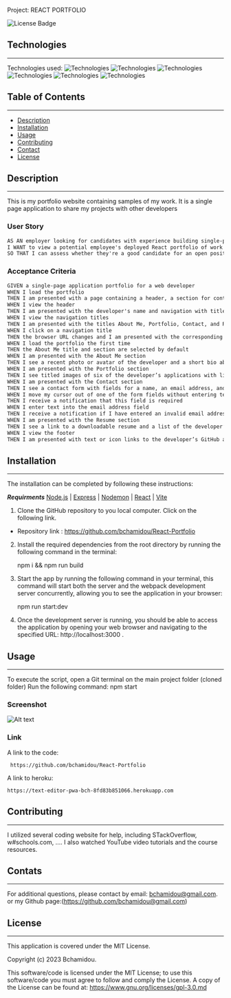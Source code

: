 
Project: REACT PORTFOLIO
 
![License Badge](https://img.shields.io/badge/License-MIT%20License-blue)

## Technologies
***
Technologies used: 
![Technologies](https://img.shields.io/badge/-Git-F05032?logo=Git&logoColor=white)
![Technologies](https://img.shields.io/badge/-JavaScript-007396?logo=JavaScript&logoColor=white)
![Technologies](https://img.shields.io/badge/-Node.js-339933?logo=Node.js&logoColor=white)
![Technologies](https://img.shields.io/badge/-npm-CB3837?logo=npm&logoColor=white)
![Technologies](https://img.shields.io/badge/-React-4479A1?logo=React&logoColor=white) 
![Technologies](https://img.shields.io/badge/-Vite-4479A1?logo=Vite&logoColor=white)

## Table of Contents
*** 
- [Description](#installation)
- [Installation](#installation)
- [Usage](#usage)  
- [Contributing](#contributing) 
- [Contact](#contact)
- [License](#license)

## Description
***
This is my portfolio website containing samples of my work. It is a single page application to share my projects with other developers

### User Story

```md
AS AN employer looking for candidates with experience building single-page applications
I WANT to view a potential employee's deployed React portfolio of work samples
SO THAT I can assess whether they're a good candidate for an open position
```

### Acceptance Criteria

```md
GIVEN a single-page application portfolio for a web developer
WHEN I load the portfolio
THEN I am presented with a page containing a header, a section for content, and a footer
WHEN I view the header
THEN I am presented with the developer's name and navigation with titles corresponding to different sections of the portfolio
WHEN I view the navigation titles
THEN I am presented with the titles About Me, Portfolio, Contact, and Resume, and the title corresponding to the current section is highlighted
WHEN I click on a navigation title
THEN the browser URL changes and I am presented with the corresponding section below the navigation and that title is highlighted
WHEN I load the portfolio the first time
THEN the About Me title and section are selected by default
WHEN I am presented with the About Me section
THEN I see a recent photo or avatar of the developer and a short bio about them
WHEN I am presented with the Portfolio section
THEN I see titled images of six of the developer’s applications with links to both the deployed applications and the corresponding GitHub repositories
WHEN I am presented with the Contact section
THEN I see a contact form with fields for a name, an email address, and a message
WHEN I move my cursor out of one of the form fields without entering text
THEN I receive a notification that this field is required
WHEN I enter text into the email address field
THEN I receive a notification if I have entered an invalid email address
WHEN I am presented with the Resume section
THEN I see a link to a downloadable resume and a list of the developer’s proficiencies
WHEN I view the footer
THEN I am presented with text or icon links to the developer’s GitHub and LinkedIn profiles, and their profile on a third platform (Stack Overflow, Twitter)
```


## Installation
***

The installation can be completed by following these instructions:

***Requirments***
[Node.js](https://nodejs.org/en/) | [Express](https://www.npmjs.com/package/express) | [Nodemon](https://www.npmjs.com/package/Nodemon) | [React](https://www.npmjs.com/package/React) | [Vite](https://www.npmjs.com/package/Vite)


1. Clone the GitHub repository to you local computer. Click on the following link.
* Repository link : https://github.com/bchamidou/React-Portfolio

2. Install the required dependencies from the root directory by running the following command in the terminal:
   
     npm i && npm run build

4. Start the app by running the following command in your terminal, this command will start both the server and the webpack development server concurrently, allowing you to see the application in your browser:
   
     npm run start:dev

6. Once the development server is running, you should be able to access the application by opening your web browser and navigating to the specified URL: http://localhost:3000 .

## Usage 
***
To execute the script, open a Git terminal on the main project folder (cloned folder) Run the following command: npm start

### Screenshot
![Alt text]()

### Link 

A link to the code:
```
 https://github.com/bchamidou/React-Portfolio
```
A link to heroku:

 ```
 https://text-editor-pwa-bch-8fd83b851066.herokuapp.com
 ```
## Contributing
***

I  utilized several coding website for help, including STackOverflow, w#schools.com, …. I also watched YouTube video tutorials and the course resources.

## Contats
***

For additional questions, please contact by email: bchamidou@gmail.com.
or my Github page:(https://github.com/bchamidou@gmail.com)

## License
***

This application is covered under the MIT License.

Copyright (c) 2023 Bchamidou.

This software/code is licensed under the MIT License; 
to use this software/code you must agree to follow and comply the License.
A copy of the License can be found at: https://www.gnu.org/licenses/gpl-3.0.md 
